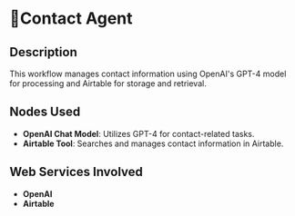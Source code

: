 # 🤖Contact Agent

## Description
This workflow manages contact information using OpenAI's GPT-4 model for processing and Airtable for storage and retrieval.

## Nodes Used
- **OpenAI Chat Model**: Utilizes GPT-4 for contact-related tasks.
- **Airtable Tool**: Searches and manages contact information in Airtable.

## Web Services Involved
- **OpenAI**
- **Airtable**
